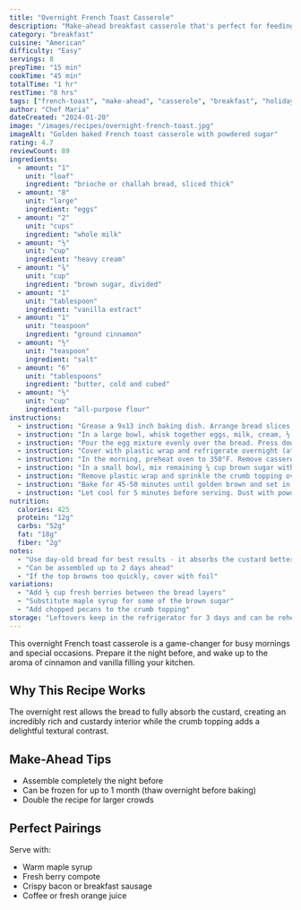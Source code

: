 ```yaml
---
title: "Overnight French Toast Casserole"
description: "Make-ahead breakfast casserole that's perfect for feeding a crowd on special mornings"
category: "breakfast"
cuisine: "American"
difficulty: "Easy"
servings: 8
prepTime: "15 min"
cookTime: "45 min"
totalTime: "1 hr"
restTime: "8 hrs"
tags: ["french-toast", "make-ahead", "casserole", "breakfast", "holiday"]
author: "Chef Maria"
dateCreated: "2024-01-20"
image: "/images/recipes/overnight-french-toast.jpg"
imageAlt: "Golden baked French toast casserole with powdered sugar"
rating: 4.7
reviewCount: 89
ingredients:
  - amount: "1"
    unit: "loaf"
    ingredient: "brioche or challah bread, sliced thick"
  - amount: "8"
    unit: "large"
    ingredient: "eggs"
  - amount: "2"
    unit: "cups"
    ingredient: "whole milk"
  - amount: "½"
    unit: "cup"
    ingredient: "heavy cream"
  - amount: "¾"
    unit: "cup"
    ingredient: "brown sugar, divided"
  - amount: "1"
    unit: "tablespoon"
    ingredient: "vanilla extract"
  - amount: "1"
    unit: "teaspoon"
    ingredient: "ground cinnamon"
  - amount: "½"
    unit: "teaspoon"
    ingredient: "salt"
  - amount: "6"
    unit: "tablespoons"
    ingredient: "butter, cold and cubed"
  - amount: "½"
    unit: "cup"
    ingredient: "all-purpose flour"
instructions:
  - instruction: "Grease a 9x13 inch baking dish. Arrange bread slices in the dish, overlapping slightly."
  - instruction: "In a large bowl, whisk together eggs, milk, cream, ½ cup brown sugar, vanilla, cinnamon, and salt."
  - instruction: "Pour the egg mixture evenly over the bread. Press down gently to help bread absorb the liquid."
  - instruction: "Cover with plastic wrap and refrigerate overnight (at least 8 hours)."
  - instruction: "In the morning, preheat oven to 350°F. Remove casserole from refrigerator 30 minutes before baking."
  - instruction: "In a small bowl, mix remaining ¼ cup brown sugar with flour. Cut in cold butter until mixture resembles coarse crumbs."
  - instruction: "Remove plastic wrap and sprinkle the crumb topping over the casserole."
  - instruction: "Bake for 45-50 minutes until golden brown and set in the center."
  - instruction: "Let cool for 5 minutes before serving. Dust with powdered sugar if desired."
nutrition:
  calories: 425
  protein: "12g"
  carbs: "52g"
  fat: "18g"
  fiber: "2g"
notes:
  - "Use day-old bread for best results - it absorbs the custard better"
  - "Can be assembled up to 2 days ahead"
  - "If the top browns too quickly, cover with foil"
variations:
  - "Add ½ cup fresh berries between the bread layers"
  - "Substitute maple syrup for some of the brown sugar"
  - "Add chopped pecans to the crumb topping"
storage: "Leftovers keep in the refrigerator for 3 days and can be reheated in the oven"
---
```


This overnight French toast casserole is a game-changer for busy mornings and special occasions. Prepare it the night before, and wake up to the aroma of cinnamon and vanilla filling your kitchen.

## Why This Recipe Works

The overnight rest allows the bread to fully absorb the custard, creating an incredibly rich and custardy interior while the crumb topping adds a delightful textural contrast.

## Make-Ahead Tips

- Assemble completely the night before
- Can be frozen for up to 1 month (thaw overnight before baking)
- Double the recipe for larger crowds

## Perfect Pairings

Serve with:
- Warm maple syrup
- Fresh berry compote
- Crispy bacon or breakfast sausage
- Coffee or fresh orange juice
